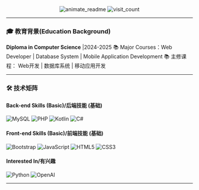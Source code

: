 <!-- 动态标题 -->
<div align="center">
  <img src="https://readme-typing-svg.demolab.com?font=Fira+Code&weight=600&size=26&duration=4000&pause=1000&color=58A6FF&center=true&vCenter=true&width=600&lines=Hi👋+I'm+Stig;Diploma+Graduate+Developer" alt="animate_readme">
  <img src="https://komarev.com/ghpvc/?username=stig4534&label=Profile+Views&color=blueviolet" alt="visit_count">
</div>

---

### 🎓 教育背景(Education Background)
**Diploma in Computer Science**  |2024-2025
📚 Major Courses：Web Developer | Database System | Mobile Application Development
📚 主修课程：      Web开发       | 数据库系统       | 移动应用开发


---

### 🛠️ 技术矩阵
#### Back-end Skills (Basic)/后端技能 (基础)
![MySQL](https://img.shields.io/badge/MySQL-4479A1?logo=mysql&logoColor=white)
![PHP](https://img.shields.io/badge/PHP-777BB4?logo=php&logoColor=white)
![Kotlin](https://img.shields.io/badge/Kotlin-7F52FF?logo=kotlin&logoColor=white)
![C#](https://img.shields.io/badge/C%23-239120?logo=c-sharp&logoColor=white)

#### Front-end Skills (Basic)/前端技能 (基础)
![Bootstrap](https://img.shields.io/badge/Bootstrap-7952B3?logo=bootstrap&logoColor=white)
![JavaScript](https://img.shields.io/badge/JavaScript-F7DF1E?logo=javascript&logoColor=black)
![HTML5](https://img.shields.io/badge/HTML5-E34F26?logo=html5&logoColor=white)
![CSS3](https://img.shields.io/badge/CSS3-1572B6?logo=css3&logoColor=white)

#### Interested In/有兴趣
![Python](https://img.shields.io/badge/Python-3776AB?logo=python&logoColor=white)
![OpenAI](https://img.shields.io/badge/OpenAI-412991?logo=openai&logoColor=white)

---


